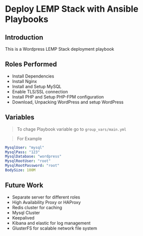 # Deploy LEMP Stack with Ansible Playbooks

## Introduction
This is a Wordpress LEMP Stack deployment playbook

## Roles Performed 

* Install Dependencies
* Install Nginx
* Install and Setup MySQL
* Enable TLS/SSL connection
* Install PHP and Setup PHP-FPM configuration
* Download, Unpacking WordPress and setup WordPress

## Variables

> To chage Playbook variable go to ```group_vars/main.yml```

> For Example
```yml
MysqlUser: "mysql"
MysqlPass: "123"
MysqlDatabase: "wordpress"
MysqlRootUser: "root"
MysqlRootPassword: "root"
BodySize: 100M
```

## Future Work
* Separate server for different roles
* High Availability Proxy or HAProxy
* Redis cluster for caching 
* Mysql Cluster
* Keepalived
* Kibana and elastic for log management
* GlusterFS for scalable network file system
